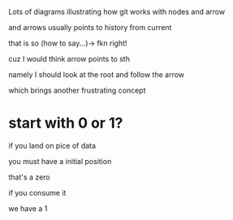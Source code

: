 Lots of diagrams illustrating how git works with nodes and arrow

and arrows usually points to history from current

that is so (how to say...)-> fkn right!

cuz I would think arrow points to sth

namely I should look at the root and follow the arrow

which brings another frustrating concept

# start with 0 or 1?

if you land on pice of data

you must have a initial position

that's a zero

if you consume it

we have a 1

